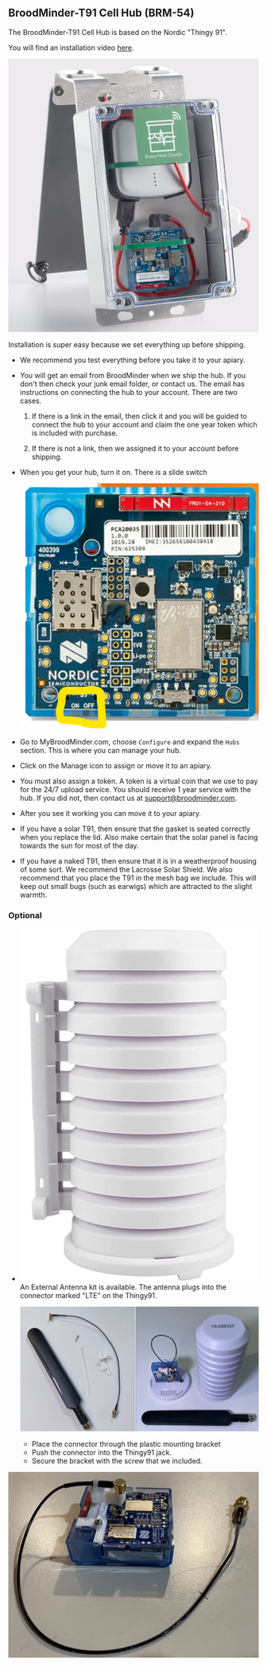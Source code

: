 ## BroodMinder-T91 Cell Hub (BRM-54)

The BroodMinder-T91 Cell Hub is based on the Nordic "Thingy 91".

You will find an installation video [here](https://youtu.be/4Mh9DT7VblI).

![image-20230408081237234](../assets/60_hubs.assets/image-20230408081237234.png#mediumImg)

Installation is super easy because we set everything up before shipping.

- We recommend you test everything before you take it to your apiary.

- You will get an email from BroodMinder when we ship the hub. If you don't then check your junk email folder, or contact us. The email has instructions on connecting the hub to your account. There are two cases.

   1. If there is a link in the email, then click it and you will be guided to connect the hub to your account and claim the one year token which is included with purchase.

   2. If there is not a link, then we assigned it to your account before shipping. 

- When you get your hub, turn it on. There is a slide switch

   ![image-20230408082210955](../assets/60_hubs.assets/image-20230408082210955.png#mediumImg)

- Go to MyBroodMinder.com, choose `Configure` and expand the `Hubs`  section.  This is where you can manage your hub.

- Click on the Manage icon to assign or move it to an apiary. 

- You must also assign a token. A token is a virtual coin that we use to pay for the 24/7 upload service. You should receive 1 year service with the hub. If you did not, then contact us at support@broodminder.com.

- After you see it working you can move it to your apiary.

- If you have a solar T91, then ensure that the gasket is seated correctly when you replace the lid. Also make certain that the solar panel is facing towards the sun for most of the day.

- If you have a naked T91, then ensure that it is in a weatherproof housing of some sort. We recommend the Lacrosse Solar Shield. We also recommend that you place the T91 in the mesh bag we include. This will keep out small bugs (such as earwigs) which are attracted to the slight warmth.

### Optional   

- ![image-20230408083616388](../assets/60_hubs.assets/image-20230408083616388.png#mediumImg)An External Antenna kit is available. The antenna plugs into the connector marked "LTE" on the Thingy91. 

   ![image-20230408084030343](../assets/60_hubs.assets/image-20230408084030343.png)

   - Place the connector through the plastic mounting bracket
   - Push the connector into the Thingy91 jack.
   - Secure the bracket with the screw that we included.

![image-20230408084356882](../assets/60_hubs.assets/image-20230408084356882.png)
